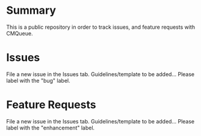 # Summary

This is a public repository in order to track issues, and feature requests
with CMQueue.

# Issues

File a new issue in the Issues tab. Guidelines/template to be added...
Please label with the "bug" label.

# Feature Requests

File a new issue in the Issues tab. Guidelines/template to be added...
Please label with the "enhancement" label.

